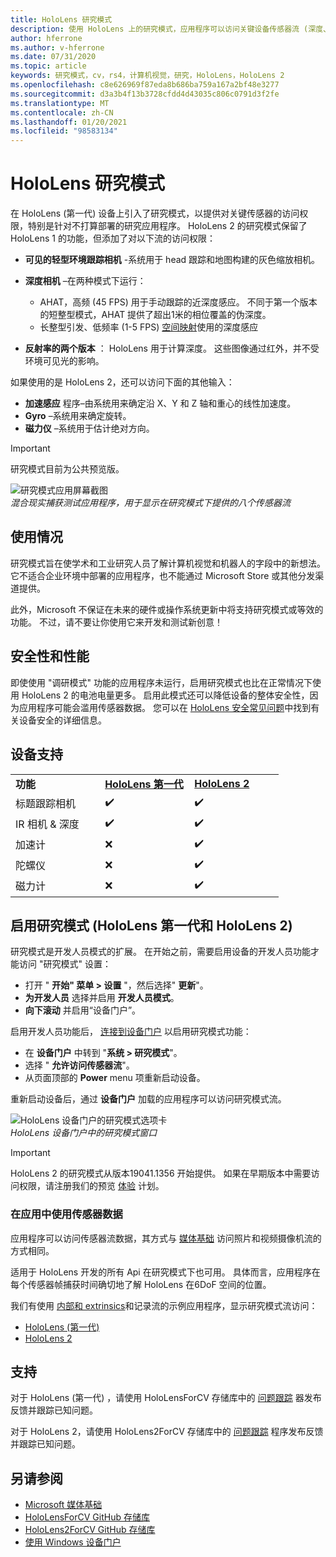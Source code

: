 ```yaml
---
title: HoloLens 研究模式
description: 使用 HoloLens 上的研究模式，应用程序可以访问关键设备传感器流 (深度、环境跟踪和反射率) 。
author: hferrone
ms.author: v-hferrone
ms.date: 07/31/2020
ms.topic: article
keywords: 研究模式，cv，rs4，计算机视觉，研究，HoloLens，HoloLens 2
ms.openlocfilehash: c8e626969f87eda8b686ba759a167a2bf48e3277
ms.sourcegitcommit: d3a3b4f13b3728cfdd4d43035c806c0791d3f2fe
ms.translationtype: MT
ms.contentlocale: zh-CN
ms.lasthandoff: 01/20/2021
ms.locfileid: "98583134"
---
```

# <a name="hololens-research-mode"></a>HoloLens 研究模式

在 HoloLens (第一代) 设备上引入了研究模式，以提供对关键传感器的访问权限，特别是针对不打算部署的研究应用程序。  HoloLens 2 的研究模式保留了 HoloLens 1 的功能，但添加了对以下流的访问权限：

* **可见的轻型环境跟踪相机** -系统用于 head 跟踪和地图构建的灰色缩放相机。
* **深度相机** –在两种模式下运行：  
    + AHAT，高频 (45 FPS) 用于手动跟踪的近深度感应。 不同于第一个版本的短整型模式，AHAT 提供了超出1米的相位覆盖的伪深度。 
    + 长整型引发、低频率 (1-5 FPS) [空间映射](../../design/spatial-mapping.md)使用的深度感应

* **反射率的两个版本** ： HoloLens 用于计算深度。 这些图像通过红外，并不受环境可见光的影响。

如果使用的是 HoloLens 2，还可以访问下面的其他输入：

* **加速感应** 程序–由系统用来确定沿 X、Y 和 Z 轴和重心的线性加速度。
* **Gyro** –系统用来确定旋转。
* **磁力仪** –系统用于估计绝对方向。

> [!IMPORTANT]
> 研究模式目前为公共预览版。 

![研究模式应用屏幕截图](images/sensor-stream-viewer.jpg)<br>
*混合现实捕获测试应用程序，用于显示在研究模式下提供的八个传感器流*

## <a name="usage"></a>使用情况

研究模式旨在使学术和工业研究人员了解计算机视觉和机器人的字段中的新想法。  它不适合企业环境中部署的应用程序，也不能通过 Microsoft Store 或其他分发渠道提供。

此外，Microsoft 不保证在未来的硬件或操作系统更新中将支持研究模式或等效的功能。 不过，请不要让你使用它来开发和测试新创意！

## <a name="security-and-performance"></a>安全性和性能

即使使用 "调研模式" 功能的应用程序未运行，启用研究模式也比在正常情况下使用 HoloLens 2 的电池电量更多。  启用此模式还可以降低设备的整体安全性，因为应用程序可能会滥用传感器数据。  您可以在 [HoloLens 安全常见问题](/hololens/hololens-faq-security)中找到有关设备安全的详细信息。  

## <a name="device-support"></a>设备支持
<table>
    <colgroup>
    <col width="33%" />
    <col width="33%" />
    <col width="33%" /> </colgroup>
    <tr>
        <td><strong>功能</strong></td>
        <td><a href="/hololens/hololens1-hardware"><strong>HoloLens 第一代</strong></a></td>
        <td><a href="/hololens/hololens2-hardware"><strong>HoloLens 2</strong></a></td>
    </tr>
     <tr>
        <td>标题跟踪相机</td>
        <td>✔️</td>
        <td>✔️</td>
    </tr>
    <tr>
        <td>IR 相机 & 深度</td>
        <td>✔️</td>
        <td>✔️</td>
    </tr>
    <tr>
        <td>加速计</td>
        <td>❌</td>
        <td>✔️</td>
    </tr>
    <tr>
        <td>陀螺仪</td>
        <td>❌</td>
        <td>✔️</td>
    </tr>
    <tr>
        <td>磁力计</td>
        <td>❌</td>
        <td>✔️</td>
    </tr>
</table>

## <a name="enabling-research-mode-hololens-first-gen-and-hololens-2"></a>启用研究模式 (HoloLens 第一代和 HoloLens 2) 

研究模式是开发人员模式的扩展。 在开始之前，需要启用设备的开发人员功能才能访问 "研究模式" 设置： 

* 打开 " **开始" 菜单 > 设置** "，然后选择" **更新**"。
* **为开发人员** 选择并启用 **开发人员模式**。
* **向下滚动** 并启用“设备门户”。

启用开发人员功能后， [连接到设备门户](/windows/uwp/debug-test-perf/device-portal-hololens) 以启用研究模式功能：

* 在 **设备门户** 中转到 "**系统 > 研究模式**"。
* 选择 " **允许访问传感器流**"。
* 从页面顶部的 **Power** menu 项重新启动设备。

重新启动设备后，通过 **设备门户** 加载的应用程序可以访问研究模式流。

![HoloLens 设备门户的研究模式选项卡](images/ResearchModeDevPortal.png)<br>
*HoloLens 设备门户中的研究模式窗口*

> [!IMPORTANT]
> HoloLens 2 的研究模式从版本19041.1356 开始提供。 如果在早期版本中需要访问权限，请注册我们的预览 [体验](/hololens/hololens-insider) 计划。

### <a name="using-sensor-data-in-your-apps"></a>在应用中使用传感器数据

应用程序可以访问传感器流数据，其方式与 [媒体基础](/windows/win32/medfound/microsoft-media-foundation-sdk) 访问照片和视频摄像机流的方式相同。 

适用于 HoloLens 开发的所有 Api 在研究模式下也可用。 具体而言，应用程序在每个传感器帧捕获时间确切地了解 HoloLens 在6DoF 空间的位置。

我们有使用 [内部和 extrinsics](/windows/mixed-reality/locatable-camera#locating-the-device-camera-in-the-world)和记录流的示例应用程序，显示研究模式流访问：
* [HoloLens (第一代) ](https://github.com/Microsoft/HoloLensForCV)
* [HoloLens 2](https://github.com/microsoft/HoloLens2ForCV)

## <a name="support"></a>支持

对于 HoloLens (第一代) ，请使用 HoloLensForCV 存储库中的 [问题跟踪](https://github.com/Microsoft/HololensForCV/issues) 器发布反馈并跟踪已知问题。

对于 HoloLens 2，请使用 HoloLens2ForCV 存储库中的 [问题跟踪](https://github.com/microsoft/HoloLens2ForCV/issues) 程序发布反馈并跟踪已知问题。

## <a name="see-also"></a>另请参阅

* [Microsoft 媒体基础](/windows/win32/medfound/microsoft-media-foundation-sdk)
* [HoloLensForCV GitHub 存储库](https://github.com/Microsoft/HoloLensForCV)
* [HoloLens2ForCV GitHub 存储库](https://github.com/microsoft/HoloLens2ForCV)
* [使用 Windows 设备门户](using-the-windows-device-portal.md)